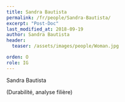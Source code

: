 ```yaml
---
title: Sandra Bautista
permalink: /fr/people/Sandra-Bautista/
excerpt: "Post-Doc"
last_modified_at: 2018-09-19
author: Sandra Bautista
header:
  teaser: /assets/images/people/Woman.jpg

orden: O
role: IG
---
```


Sandra Bautista

(Durabilité, analyse filière)

